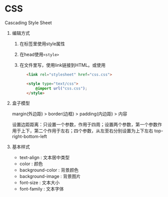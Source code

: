 # CSS

Cascading Style Sheet

1. 编辑方式
    1. 在标签里使用style属性
    2. 在head使用`<style>`
    3. 在文件里写，使用link链接到HTML。或使用

         ``` html
            <link rel="stylesheet" href="css.css">
       
            <style type="text/css">
                @import url("css.css");
            </style>
         ```
       
2. 盒子模型
    
    margin(外边距) > border(边框) > padding(内边距) > 内容
    
    设置边距距离：只设置一个参数，作用于四周；设置两个参数，第一个参数作用于上下，第二个作用于左右；四个参数，从左至右分别设置为上下左右
    top-right-bottom-left
3. 基本样式
    - text-align : 文本居中类型
    - color : 颜色
    - background-color : 背景颜色
    - background-image : 背景图片
    - font-size : 文本大小
    - font-family : 文本字体